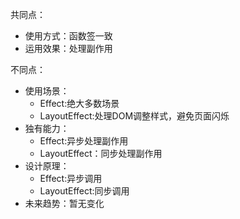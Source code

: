 共同点：

- 使用方式：函数签一致
- 运用效果：处理副作用

不同点：

- 使用场景：
  - Effect:绝大多数场景
  - LayoutEffect:处理DOM调整样式，避免页面闪烁
- 独有能力：
  - Effect:异步处理副作用
  - LayoutEffect：同步处理副作用
- 设计原理：
  - Effect:异步调用
  - LayoutEffect:同步调用
- 未来趋势：暂无变化